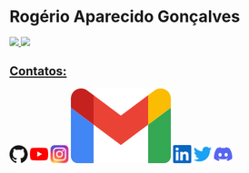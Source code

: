 # Rogério Aparecido Gonçalves



<div>
<a href="https://github.com/rogerioag">
<img height="180em" src="https://github-readme-stats.vercel.app/api/top-langs/?username=rogerioag&layout=compact&langs_count=7&theme=dracula"/>
<img height="180em" src="https://github-readme-stats.vercel.app/api?username=rogerioag&show_icons=true&theme=dracula&include_all_commits=true&count_private=true"/>
</div>
  
## Contatos:

<div>
<a href="https://github.com/rogerioag"><img alt="GitHub" title="GitHub" height="32" width="32" src="assets/github.svg"></a>
<a href="https://youtube.com/@rogeriorag"><img alt="YouTube" title="YouTube" height="32" width="32" src="assets/youtube.svg"></a></a>
<a href="https://instagram.com/rogeriorag" target="_blank"><img alt="Instagram" title="Instagram" height="32" width="32" src="assets/instagram.svg" target="_blank"></a>
<!--<a href="https://www.twitch.tv/seu-usuário-aqui" target="_blank"><img src="https://img.shields.io/badge/Twitch-9146FF?style=for-the-badge&logo=twitch&logoColor=white" target="_blank"></a>-->
<a href = "mailto:rogerio.rag@gmail.com"><img src="assets/gmail.svg" target="_blank"></a>
<a href="https://www.linkedin.com/in/rogerioag"><img alt="LinkedIn" title="LinkedIn" height="32" width="32" src="assets/linkedin.svg" target="_blank"></a>
<a href="https://twitter.com/rogeriorag"><img alt="Twitter" title="Twitter" height="32" width="32" src="assets/twitter.svg"></a>
<a href="https://discord.com/channels/@me/768481177936855040"><img alt="Discord" title="Discord" height="32" width="32" src="assets/discord.svg"></a>
</div>
